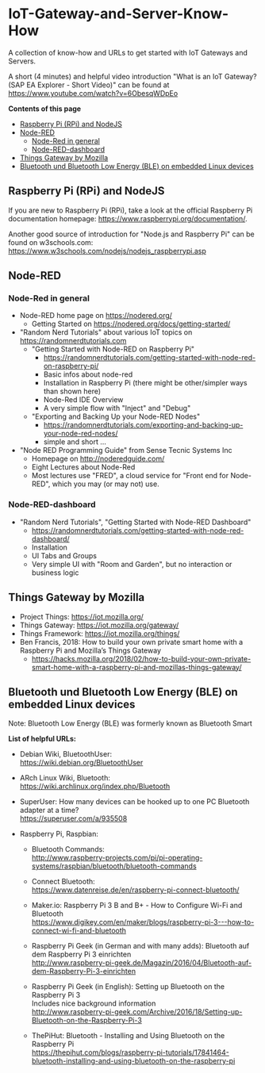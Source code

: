 ﻿# IoT-Gateway-and-Server-Know-How
A collection of know-how and URLs to get started with IoT Gateways and Servers.

A short (4 minutes) and helpful video introduction "What is an IoT Gateway? (SAP EA Explorer - Short Video)" can be found at https://www.youtube.com/watch?v=6ObesqWDpEo

**Contents of this page**

<!-- TOC depthFrom:2 depthTo:3 -->

- [Raspberry Pi (RPi) and NodeJS](#raspberry-pi-rpi-and-nodejs)
- [Node-RED](#node-red)
  - [Node-Red in general](#node-red-in-general)
  - [Node-RED-dashboard](#node-red-dashboard)
- [Things Gateway by Mozilla](#things-gateway-by-mozilla)
- [Bluetooth und Bluetooth Low Energy (BLE) on embedded Linux devices](#bluetooth-und-bluetooth-low-energy-ble-on-embedded-linux-devices)

<!-- /TOC -->

## Raspberry Pi (RPi) and NodeJS

If you are new to Raspberry Pi (RPi), take a look at the official Raspberry Pi documentation homepage: https://www.raspberrypi.org/documentation/.

Another good source of introduction for "Node.js and Raspberry Pi" can be found on w3schools.com: https://www.w3schools.com/nodejs/nodejs_raspberrypi.asp


## Node-RED

### Node-Red in general

* Node-RED home page on https://nodered.org/
  * Getting Started on https://nodered.org/docs/getting-started/
* "Random Nerd Tutorials" about various IoT topics on https://randomnerdtutorials.com
  * "Getting Started with Node-RED on Raspberry Pi"
    * https://randomnerdtutorials.com/getting-started-with-node-red-on-raspberry-pi/
    * Basic infos about node-red
    * Installation in Raspberry Pi (there might be other/simpler ways than shown here)
    * Node-Red IDE Overview
    * A very simple flow with "Inject" and "Debug"
  * "Exporting and Backing Up your Node-RED Nodes"
    * https://randomnerdtutorials.com/exporting-and-backing-up-your-node-red-nodes/
    * simple and short ...
* "Node RED Programming Guide" from Sense Tecnic Systems Inc
  * Homepage on http://noderedguide.com/
  * Eight Lectures about Node-Red
  * Most lectures use "FRED", a cloud service for "Front end for Node-RED", which you may (or may not) use.

### Node-RED-dashboard

* "Random Nerd Tutorials", "Getting Started with Node-RED Dashboard"
    * https://randomnerdtutorials.com/getting-started-with-node-red-dashboard/
    * Installation
    * UI Tabs and Groups
    * Very simple UI with "Room and Garden", but no interaction or business logic


## Things Gateway by Mozilla

* Project Things: https://iot.mozilla.org/
* Things Gateway: https://iot.mozilla.org/gateway/
* Things Framework: https://iot.mozilla.org/things/
* Ben Francis, 2018: How to build your own private smart home with a Raspberry Pi and Mozilla’s Things Gateway
  * https://hacks.mozilla.org/2018/02/how-to-build-your-own-private-smart-home-with-a-raspberry-pi-and-mozillas-things-gateway/


## Bluetooth und Bluetooth Low Energy (BLE) on embedded Linux devices

Note: Bluetooth Low Energy (BLE) was formerly known as Bluetooth Smart

**List of helpful URLs:**

* Debian Wiki, BluetoothUser:<br>
  https://wiki.debian.org/BluetoothUser
  
* ARch Linux Wiki, Bluetooth:<br> 
  https://wiki.archlinux.org/index.php/Bluetooth
  
* SuperUser: How many devices can be hooked up to one PC Bluetooth adapter at a time?<br>
  https://superuser.com/a/935508

* Raspberry Pi, Raspbian:
  * Bluetooth Commands:<br>
    http://www.raspberry-projects.com/pi/pi-operating-systems/raspbian/bluetooth/bluetooth-commands
    
  * Connect Bluetooth:<br>
    https://www.datenreise.de/en/raspberry-pi-connect-bluetooth/
  
  * Maker.io: Raspberry Pi 3 B and B+ - How to Configure Wi-Fi and Bluetooth<br>
    https://www.digikey.com/en/maker/blogs/raspberry-pi-3---how-to-connect-wi-fi-and-bluetooth
    
  * Raspberry Pi Geek (in German and with many adds): Bluetooth auf dem Raspberry Pi 3 einrichten <br>
    http://www.raspberry-pi-geek.de/Magazin/2016/04/Bluetooth-auf-dem-Raspberry-Pi-3-einrichten
  
  * Raspberry Pi Geek (in English): Setting up Bluetooth on the Raspberry Pi 3<br>
    Includes nice background information<br>
    http://www.raspberry-pi-geek.com/Archive/2016/18/Setting-up-Bluetooth-on-the-Raspberry-Pi-3
    
  * ThePiHut: Bluetooth - Installing and Using Bluetooth on the Raspberry Pi<br>
    https://thepihut.com/blogs/raspberry-pi-tutorials/17841464-bluetooth-installing-and-using-bluetooth-on-the-raspberry-pi

